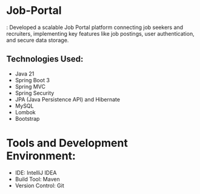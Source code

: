 # Job-Portal
: Developed a scalable Job Portal platform connecting job seekers and recruiters, implementing key features like job postings, user authentication, and secure data storage.

## Technologies Used:
- Java 21
- Spring Boot 3
- Spring MVC
- Spring Security
- JPA (Java Persistence API) and Hibernate
- MySQL
- Lombok
- Bootstrap

# Tools and Development Environment:
- IDE: IntelliJ IDEA 
- Build Tool: Maven
- Version Control: Git
